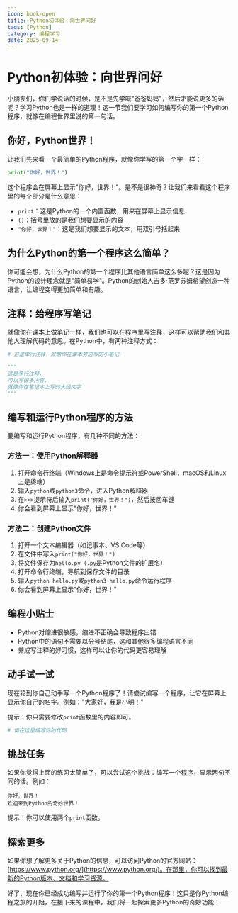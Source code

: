 ```yaml
---
icon: book-open
title: Python初体验：向世界问好
tags: [Python]
category: 编程学习
date: 2025-09-14
---
```

# Python初体验：向世界问好

小朋友们，你们学说话的时候，是不是先学喊"爸爸妈妈"，然后才能说更多的话呢？学习Python也是一样的道理！这一节我们要学习如何编写你的第一个Python程序，就像在编程世界里说的第一句话。

## 你好，Python世界！

让我们先来看一个最简单的Python程序，就像你学写的第一个字一样：

```python
print("你好，世界！")
```

这个程序会在屏幕上显示"你好，世界！"。是不是很神奇？让我们来看看这个程序里的每个部分是什么意思：

- `print`：这是Python的一个内置函数，用来在屏幕上显示信息
- `()`：括号里放的是我们想要显示的内容
- `"你好，世界！"`：这是我们想要显示的文本，用双引号括起来

## 为什么Python的第一个程序这么简单？

你可能会想，为什么Python的第一个程序比其他语言简单这么多呢？这是因为Python的设计理念就是"简单易学"。Python的创始人吉多·范罗苏姆希望创造一种语言，让编程变得更加简单和有趣。

## 注释：给程序写笔记

就像你在课本上做笔记一样，我们也可以在程序里写注释，这样可以帮助我们和其他人理解代码的意思。在Python中，有两种注释方式：

```python
# 这是单行注释，就像你在课本旁边写的小笔记

"""
这是多行注释，
可以写很多内容，
就像你在笔记本上写的大段文字
"""
```

## 编写和运行Python程序的方法

要编写和运行Python程序，有几种不同的方法：

### 方法一：使用Python解释器

1. 打开命令行终端（Windows上是命令提示符或PowerShell，macOS和Linux上是终端）
2. 输入`python`或`python3`命令，进入Python解释器
3. 在`>>>`提示符后输入`print("你好，世界！")`，然后按回车键
4. 你会看到屏幕上显示"你好，世界！"

### 方法二：创建Python文件

1. 打开一个文本编辑器（如记事本、VS Code等）
2. 在文件中写入`print("你好，世界！")`
3. 将文件保存为`hello.py`（`.py`是Python文件的扩展名）
4. 打开命令行终端，导航到保存文件的目录
5. 输入`python hello.py`或`python3 hello.py`命令运行程序
6. 你会看到屏幕上显示"你好，世界！"

## 编程小贴士

- Python对缩进很敏感，缩进不正确会导致程序出错
- Python中的语句不需要以分号结尾，这和其他很多编程语言不同
- 养成写注释的好习惯，这样可以让你的代码更容易理解

## 动手试一试

现在轮到你自己动手写一个Python程序了！请尝试编写一个程序，让它在屏幕上显示你自己的名字。例如："大家好，我是小明！"

提示：你只需要修改`print`函数里的内容即可。

```python
# 请在这里编写你的代码
```

## 挑战任务

如果你觉得上面的练习太简单了，可以尝试这个挑战：编写一个程序，显示两句不同的话。例如：

```
你好，世界！
欢迎来到Python的奇妙世界！
```

提示：你可以使用两个`print`函数。

## 探索更多

如果你想了解更多关于Python的信息，可以访问Python的官方网站：[https://www.python.org/](https://www.python.org/)。在那里，你可以找到最新的Python版本、文档和学习资源。

好了，现在你已经成功编写并运行了你的第一个Python程序！这只是你Python编程之旅的开始，在接下来的课程中，我们将一起探索更多Python的奇妙功能！